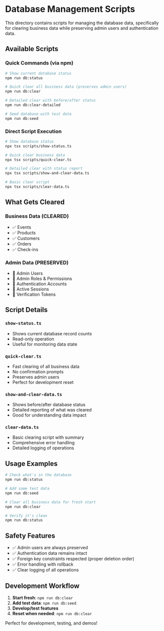 # Database Management Scripts

This directory contains scripts for managing the database data, specifically for clearing business data while preserving admin users and authentication data.

## Available Scripts

### Quick Commands (via npm)

```bash
# Show current database status
npm run db:status

# Quick clear all business data (preserves admin users)
npm run db:clear

# Detailed clear with before/after status
npm run db:clear-detailed

# Seed database with test data
npm run db:seed
```

### Direct Script Execution

```bash
# Show database status
npx tsx scripts/show-status.ts

# Quick clear business data
npx tsx scripts/quick-clear.ts

# Detailed clear with status report
npx tsx scripts/show-and-clear-data.ts

# Basic clear script
npx tsx scripts/clear-data.ts
```

## What Gets Cleared

### Business Data (CLEARED)
- ✅ Events
- ✅ Products  
- ✅ Customers
- ✅ Orders
- ✅ Check-ins

### Admin Data (PRESERVED)
- 🔐 Admin Users
- 🔐 Admin Roles & Permissions
- 🔐 Authentication Accounts
- 🔐 Active Sessions
- 🔐 Verification Tokens

## Script Details

### `show-status.ts`
- Shows current database record counts
- Read-only operation
- Useful for monitoring data state

### `quick-clear.ts`
- Fast clearing of all business data
- No confirmation prompts
- Preserves admin users
- Perfect for development reset

### `show-and-clear-data.ts`
- Shows before/after database status
- Detailed reporting of what was cleared
- Good for understanding data impact

### `clear-data.ts`
- Basic clearing script with summary
- Comprehensive error handling
- Detailed logging of operations

## Usage Examples

```bash
# Check what's in the database
npm run db:status

# Add some test data
npm run db:seed

# Clear all business data for fresh start
npm run db:clear

# Verify it's clean
npm run db:status
```

## Safety Features

- ✅ Admin users are always preserved
- ✅ Authentication data remains intact
- ✅ Foreign key constraints respected (proper deletion order)
- ✅ Error handling with rollback
- ✅ Clear logging of all operations

## Development Workflow

1. **Start fresh**: `npm run db:clear`
2. **Add test data**: `npm run db:seed`
3. **Develop/test features**
4. **Reset when needed**: `npm run db:clear`

Perfect for development, testing, and demos!
